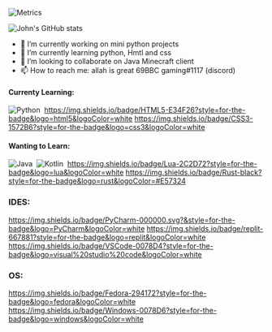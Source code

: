 ![Metrics](https://metrics.lecoq.io/bbcgamlng?template=classic&languages=1&achievements=1¬able=1&base.indepth=false&base.hireable=false&languages.limit=8&languages.threshold=0%25&languages.other=false&languages.colors=github&languages.sections=most-used&languages.indepth=false&languages.analysis.timeout=15&languages.categories=markup%2C%20programming&languages.recent.categories=markup%2C%20programming&languages.recent.load=300&languages.recent.days=14&achievements.threshold=C&achievements.secrets=true&achievements.display=detailed&achievements.limit=0¬able.from=organization¬able.repositories=false¬able.indepth=false¬able.types=commit&config.timezone=America%2FNew%20York)

![John's GitHub stats](https://github-readme-stats.vercel.app/api?username=bbcgamlng&theme=tokyonight&show_icons=true)





- 🔭 I’m currently working on mini python projects
- 🌱 I’m currently learning python, Hmtl and css
- 👯 I’m looking to collaborate on Java Minecraft client
- 📫 How to reach me: allah is great 69BBC gaming#1117 (discord)

#### Currenty Learning:
![Python](https://img.shields.io/badge/Python-3776AB?style=for-the-badge&logo=python&logoColor=white)&nbsp;
https://img.shields.io/badge/HTML5-E34F26?style=for-the-badge&logo=html5&logoColor=white
https://img.shields.io/badge/CSS3-1572B6?style=for-the-badge&logo=css3&logoColor=white

#### Wanting to Learn:
![Java](https://img.shields.io/badge/Java-ED8B00?style=for-the-badge&logo=java&logoColor=white)&nbsp;
![Kotlin](https://img.shields.io/badge/Kotlin-0095D5?&style=for-the-badge&logo=kotlin&logoColor=white)&nbsp;
https://img.shields.io/badge/Lua-2C2D72?style=for-the-badge&logo=lua&logoColor=white
https://img.shields.io/badge/Rust-black?style=for-the-badge&logo=rust&logoColor=#E57324

### IDES:
https://img.shields.io/badge/PyCharm-000000.svg?&style=for-the-badge&logo=PyCharm&logoColor=white
https://img.shields.io/badge/replit-667881?style=for-the-badge&logo=replit&logoColor=white
https://img.shields.io/badge/VSCode-0078D4?style=for-the-badge&logo=visual%20studio%20code&logoColor=white

### OS:
https://img.shields.io/badge/Fedora-294172?style=for-the-badge&logo=fedora&logoColor=white
https://img.shields.io/badge/Windows-0078D6?style=for-the-badge&logo=windows&logoColor=white

<!--
**bbcgamlng/bbcgamlng** is a ✨ _special_ ✨ repository because its `README.md` (this file) appears on your GitHub profile.

Here are some ideas to get you started:

- 🔭 I’m currently working on mini python projects
- 🌱 I’m currently learning python, Hmtl and css
- 👯 I’m looking to collaborate on Java Minecraft client

- 💬 Ask me about ...
- 📫 How to reach me: ...

- ⚡ Fun fact: ...
-->

